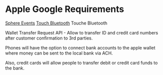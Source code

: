 # Apple Google Requirements

[Sphere Events](/sphere-events/)
[Touch Bluetooth](/touch-bluetooth/) Touche Bluetooth

Wallet Transfer Request API - Allow to transfer ID and credit card numbers after customer confirmation to 3rd parties.

Phones will have the option to connect bank accounts to the apple wallet where money can be sent to the local bank via ACH.

Also, credit cards will allow people to transfer debit or credit card funds to the bank.
